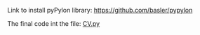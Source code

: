 Link to install pyPylon library:
https://github.com/basler/pypylon

The final code int the file:
[CV.py](https://github.com/Alonso94/fanlearn/blob/computer-vision/fl_compvis/CV.py)
